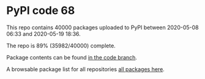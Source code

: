 # PyPI code 68

This repo contains 40000 packages uploaded to PyPI between 
2020-05-08 06:33 and 2020-05-19 18:36.

The repo is 89% (35982/40000) complete.

Package contents can be found [in the code branch](https://github.com/pypi-data/pypi-mirror-68/tree/code/packages).

A browsable package list for all repositories [all packages here](https://pypi-data.github.io/website/repositories/pypi-mirror-68).


